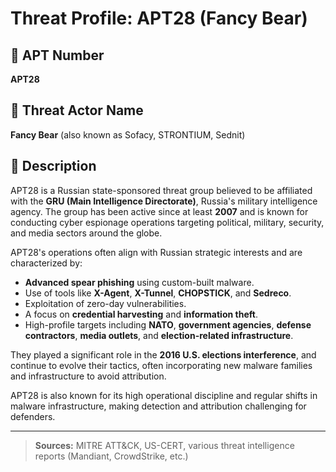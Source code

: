 # Threat Profile: APT28 (Fancy Bear)

## 📌 APT Number
**APT28**

## 🧠 Threat Actor Name
**Fancy Bear** (also known as Sofacy, STRONTIUM, Sednit)

## 📝 Description

APT28 is a Russian state-sponsored threat group believed to be affiliated with the **GRU (Main Intelligence Directorate)**, Russia's military intelligence agency. The group has been active since at least **2007** and is known for conducting cyber espionage operations targeting political, military, security, and media sectors around the globe.

APT28's operations often align with Russian strategic interests and are characterized by:

- **Advanced spear phishing** using custom-built malware.
- Use of tools like **X-Agent**, **X-Tunnel**, **CHOPSTICK**, and **Sedreco**.
- Exploitation of zero-day vulnerabilities.
- A focus on **credential harvesting** and **information theft**.
- High-profile targets including **NATO**, **government agencies**, **defense contractors**, **media outlets**, and **election-related infrastructure**.

They played a significant role in the **2016 U.S. elections interference**, and continue to evolve their tactics, often incorporating new malware families and infrastructure to avoid attribution.

APT28 is also known for its high operational discipline and regular shifts in malware infrastructure, making detection and attribution challenging for defenders.

---

> **Sources:** MITRE ATT&CK, US-CERT, various threat intelligence reports (Mandiant, CrowdStrike, etc.)

